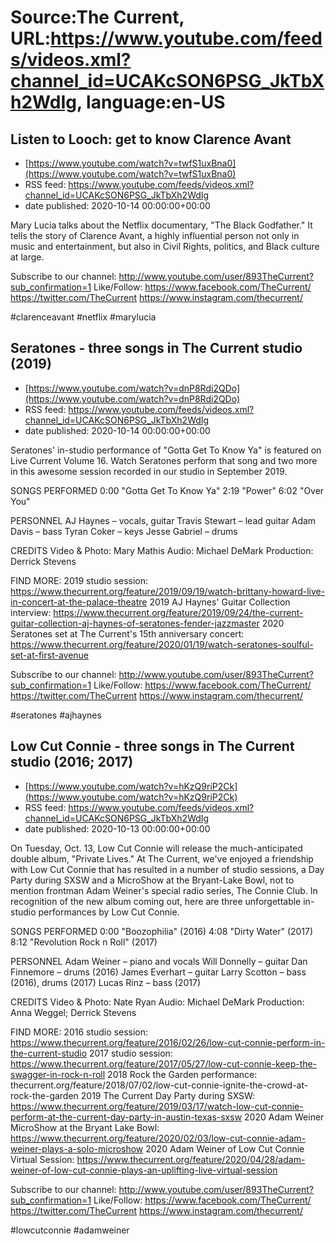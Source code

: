 # Source:The Current, URL:https://www.youtube.com/feeds/videos.xml?channel_id=UCAKcSON6PSG_JkTbXh2WdIg, language:en-US

## Listen to Looch: get to know Clarence Avant
 - [https://www.youtube.com/watch?v=twfS1uxBna0](https://www.youtube.com/watch?v=twfS1uxBna0)
 - RSS feed: https://www.youtube.com/feeds/videos.xml?channel_id=UCAKcSON6PSG_JkTbXh2WdIg
 - date published: 2020-10-14 00:00:00+00:00

Mary Lucia talks about the Netflix documentary, "The Black Godfather." It tells the story of Clarence Avant, a highly influential person not only in music and entertainment, but also in Civil Rights, politics, and Black culture at large.

Subscribe to our channel:
http://www.youtube.com/user/893TheCurrent?sub_confirmation=1
Like/Follow:
https://www.facebook.com/TheCurrent/
https://twitter.com/TheCurrent
https://www.instagram.com/thecurrent/

#clarenceavant #netflix #marylucia

## Seratones - three songs in The Current studio (2019)
 - [https://www.youtube.com/watch?v=dnP8Rdi2QDo](https://www.youtube.com/watch?v=dnP8Rdi2QDo)
 - RSS feed: https://www.youtube.com/feeds/videos.xml?channel_id=UCAKcSON6PSG_JkTbXh2WdIg
 - date published: 2020-10-14 00:00:00+00:00

Seratones' in-studio performance of "Gotta Get To Know Ya" is featured on Live Current Volume 16. Watch Seratones perform that song and two more in this awesome session recorded in our studio in September 2019.

SONGS PERFORMED
0:00 "Gotta Get To Know Ya"
2:19 "Power"
6:02 "Over You"

PERSONNEL
AJ Haynes – vocals, guitar
Travis Stewart – lead guitar
Adam Davis – bass
Tyran Coker – keys
Jesse Gabriel – drums 

CREDITS
Video & Photo: Mary Mathis
Audio: Michael DeMark
Production: Derrick Stevens

FIND MORE:
2019 studio session: https://www.thecurrent.org/feature/2019/09/19/watch-brittany-howard-live-in-concert-at-the-palace-theatre
2019 AJ Haynes' Guitar Collection interview:
https://www.thecurrent.org/feature/2019/09/24/the-current-guitar-collection-aj-haynes-of-seratones-fender-jazzmaster
2020 Seratones set at The Current's 15th anniversary concert:
https://www.thecurrent.org/feature/2020/01/19/watch-seratones-soulful-set-at-first-avenue

Subscribe to our channel:
http://www.youtube.com/user/893TheCurrent?sub_confirmation=1
Like/Follow:
https://www.facebook.com/TheCurrent/
https://twitter.com/TheCurrent
https://www.instagram.com/thecurrent/

#seratones #ajhaynes

## Low Cut Connie - three songs in The Current studio (2016; 2017)
 - [https://www.youtube.com/watch?v=hKzQ9riP2Ck](https://www.youtube.com/watch?v=hKzQ9riP2Ck)
 - RSS feed: https://www.youtube.com/feeds/videos.xml?channel_id=UCAKcSON6PSG_JkTbXh2WdIg
 - date published: 2020-10-13 00:00:00+00:00

On Tuesday, Oct. 13, Low Cut Connie will release the much-anticipated double album, "Private Lives." At The Current, we've enjoyed a friendship with Low Cut Connie that has resulted in a number of studio sessions, a Day Party during SXSW and a MicroShow at the Bryant-Lake Bowl, not to mention frontman Adam Weiner's special radio series, The Connie Club. In recognition of the new album coming out, here are three unforgettable in-studio performances by Low Cut Connie.

SONGS PERFORMED
0:00 "Boozophilia" (2016)
4:08 "Dirty Water" (2017)
8:12 "Revolution Rock n Roll" (2017)

PERSONNEL
Adam Weiner – piano and vocals
Will Donnelly – guitar
Dan Finnemore – drums (2016)
James Everhart – guitar
Larry Scotton – bass (2016), drums (2017)
Lucas Rinz – bass (2017)

CREDITS
Video & Photo: Nate Ryan
Audio: Michael DeMark
Production: Anna Weggel; Derrick Stevens

FIND MORE:
2016 studio session: https://www.thecurrent.org/feature/2016/02/26/low-cut-connie-perform-in-the-current-studio
2017 studio session: https://www.thecurrent.org/feature/2017/05/27/low-cut-connie-keep-the-swagger-in-rock-n-roll
2018 Rock the Garden performance:
thecurrent.org/feature/2018/07/02/low-cut-connie-ignite-the-crowd-at-rock-the-garden
2019 The Current Day Party during SXSW:
https://www.thecurrent.org/feature/2019/03/17/watch-low-cut-connie-perform-at-the-current-day-party-in-austin-texas-sxsw
2020 Adam Weiner MicroShow at the Bryant Lake Bowl:
https://www.thecurrent.org/feature/2020/02/03/low-cut-connie-adam-weiner-plays-a-solo-microshow
2020 Adam Weiner of Low Cut Connie Virtual Session:
https://www.thecurrent.org/feature/2020/04/28/adam-weiner-of-low-cut-connie-plays-an-uplifting-live-virtual-session

Subscribe to our channel:
http://www.youtube.com/user/893TheCurrent?sub_confirmation=1
Like/Follow:
https://www.facebook.com/TheCurrent/
https://twitter.com/TheCurrent
https://www.instagram.com/thecurrent/

#lowcutconnie #adamweiner

